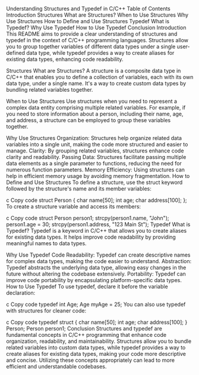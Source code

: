  Understanding Structures and Typedef in C/C++
Table of Contents
Introduction
Structures
What are Structures?
When to Use Structures
Why Use Structures
How to Define and Use Structures
Typedef
What is Typedef?
Why Use Typedef
How to Use Typedef
Conclusion
Introduction
This README aims to provide a clear understanding of structures and typedef in the context of C/C++ programming languages. Structures allow you to group together variables of different data types under a single user-defined data type, while typedef provides a way to create aliases for existing data types, enhancing code readability.

Structures
What are Structures?
A structure is a composite data type in C/C++ that enables you to define a collection of variables, each with its own data type, under a single name. It's a way to create custom data types by bundling related variables together.

When to Use Structures
Use structures when you need to represent a complex data entity comprising multiple related variables. For example, if you need to store information about a person, including their name, age, and address, a structure can be employed to group these variables together.

Why Use Structures
Organization: Structures help organize related data variables into a single unit, making the code more structured and easier to manage.
Clarity: By grouping related variables, structures enhance code clarity and readability.
Passing Data: Structures facilitate passing multiple data elements as a single parameter to functions, reducing the need for numerous function parameters.
Memory Efficiency: Using structures can help in efficient memory usage by avoiding memory fragmentation.
How to Define and Use Structures
To define a structure, use the struct keyword followed by the structure's name and its member variables:

c
Copy code
struct Person {
    char name[50];
    int age;
    char address[100];
};
To create a structure variable and access its members:

c
Copy code
struct Person person1;
strcpy(person1.name, "John");
person1.age = 30;
strcpy(person1.address, "123 Main St");
Typedef
What is Typedef?
Typedef is a keyword in C/C++ that allows you to create aliases for existing data types. It helps improve code readability by providing meaningful names to data types.

Why Use Typedef
Code Readability: Typedef can create descriptive names for complex data types, making the code easier to understand.
Abstraction: Typedef abstracts the underlying data type, allowing easy changes in the future without altering the codebase extensively.
Portability: Typedef can improve code portability by encapsulating platform-specific data types.
How to Use Typedef
To use typedef, declare it before the variable declaration:

c
Copy code
typedef int Age;
Age myAge = 25;
You can also use typedef with structures for cleaner code:

c
Copy code
typedef struct {
    char name[50];
    int age;
    char address[100];
} Person;
Person person1;
Conclusion
Structures and typedef are fundamental concepts in C/C++ programming that enhance code organization, readability, and maintainability. Structures allow you to bundle related variables into custom data types, while typedef provides a way to create aliases for existing data types, making your code more descriptive and concise. Utilizing these concepts appropriately can lead to more efficient and understandable codebases.
